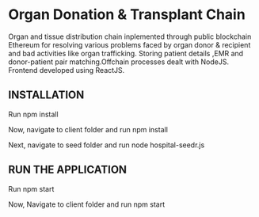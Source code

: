 # Organ Donation & Transplant Chain
Organ and tissue distribution chain inplemented through public blockchain Ethereum for resolving various problems faced by organ donor & recipient and bad activities like organ trafficking. Storing patient details ,EMR and donor-patient pair matching.Offchain processes dealt with NodeJS. Frontend developed using ReactJS.

## INSTALLATION

Run npm install 

Now, navigate to client folder and run
npm install 

Next, navigate to seed folder and run
node hospital-seedr.js 

## RUN THE APPLICATION

Run npm start

Now, Navigate to client folder and run
npm start 
